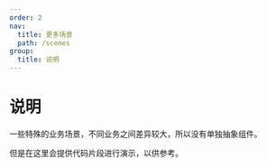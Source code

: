 ```yaml
---
order: 2
nav:
  title: 更多场景
  path: /scenes
group:
  title: 说明
---
```


# 说明

一些特殊的业务场景，不同业务之间差异较大，所以没有单独抽象组件。

但是在这里会提供代码片段进行演示，以供参考。
